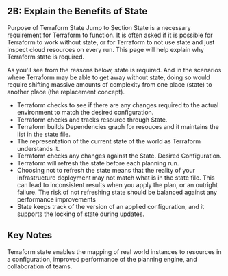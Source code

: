 ## 2B: Explain the Benefits of State


Purpose of Terraform State
Jump to Section
State is a necessary requirement for Terraform to function. It is often asked if it is possible for Terraform to work without state, or for Terraform to not use state and just inspect cloud resources on every run. This page will help explain why Terraform state is required.

As you'll see from the reasons below, state is required. And in the scenarios where Terraform may be able to get away without state, doing so would require shifting massive amounts of complexity from one place (state) to another place (the replacement concept).

* Terraform checks to see if there are any changes required to the actual environment to match the desired configuration.
* Terraform checks and tracks resource through State.
* Terraform builds Dependencies graph for resouces and it maintains the list in the state file.
* The representation of the current state of the world as Terraform understands it.
* Terraform checks any changes against the State.  Desired Configuration.
* Terraform will refresh the state before each planning run.
* Choosing not to refresh the state means that the reality of your infrastructure deployment may not match what is in the state file.  This can lead to inconsistent results when you apply the plan, or an outright failure. The risk of not refreshing state should be balanced against any performance improvements
* State keeps track of the version of an applied configuration, and it supports the locking of state
during updates.

## Key Notes
Terraform state enables the mapping of real world instances to resources in
a configuration, improved performance of the planning engine, and collaboration of teams.